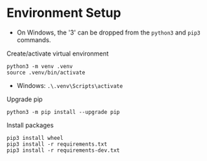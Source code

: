 # Environment Setup

- On Windows, the '3' can be dropped from the `python3` and `pip3` commands.

Create/activate virtual environment

```
python3 -m venv .venv
source .venv/bin/activate
```

- Windows: `.\.venv\Scripts\activate`

Upgrade pip

```
python3 -m pip install --upgrade pip
```

Install packages

```
pip3 install wheel
pip3 install -r requirements.txt
pip3 install -r requirements-dev.txt
```
